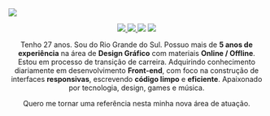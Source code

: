 <img align="center" src="https://i.imgur.com/nvlz9Ih.png" />
<br/>
<p align="center">
  <a href="mailto:lucasbresolin@live.com">
    <img src="https://img.shields.io/badge/-lucasbresolin@live.com-000000?style=flat-square&logo=Gmail&logoColor=22272E&link=mailto:lucasbresolin@live.com" />
  </a>
  <a href="https://www.linkedin.com/in/lucasbresolin">
    <img src="https://img.shields.io/badge/-Lucas%20Bresolin-000000?style=flat-square&logo=Linkedin&logoColor=22272E&link=https://www.linkedin.com/in/lucasbresolin" />
  </a>
  <a>
    <img src="https://img.shields.io/badge/Lucas Bresolin%238277-000000?style=flat-square&logo=Discord&logoColor=22272E" />
  </a>
  <a href="https://github.com/lucasbresolin/?tab=follow">
    <img src="https://img.shields.io/github/followers/lucasbresolin?label=Follow&style=social" />
  </a>
</p>

<p align="center"> Tenho 27 anos. Sou do Rio Grande do Sul. Possuo mais de <strong>5 anos de experiência</strong> na área de <strong>Design Gráfico</strong> com materiais <strong>Online / Offline</strong>. Estou em processo de transição de carreira. Adquirindo conhecimento diariamente em desenvolvimento <strong>Front-end</strong>, com foco na construção de interfaces <strong>responsivas</strong>, escrevendo <strong>código limpo</strong> e <strong>eficiente</strong>. Apaixonado por tecnologia, design, games e música. </p>
<p align="center"> Quero me tornar uma referência nesta minha nova área de atuação. </p>
